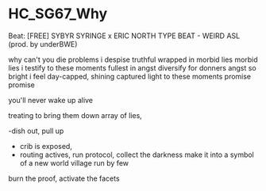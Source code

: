 # HC_SG67_Why

Beat:
[FREE] SYBYR  SYRINGE x ERIC NORTH TYPE BEAT - WEIRD ASL  (prod. by underBWE)

why can't you die
problems i despise
truthful wrapped 
in morbid lies
morbid lies i 
testify to these moments
fullest in angst 
diversify for donners
angst so bright i 
feel day-capped, 
shining 
captured light to these moments
promise promise

you'll never wake up alive

treating to bring them down
array of lies, 

-dish out, pull up 
- crib is exposed, 
 - routing actives, run protocol, collect the darkness
make it into a symbol of a new world
village run by few

burn the proof, activate the facets



